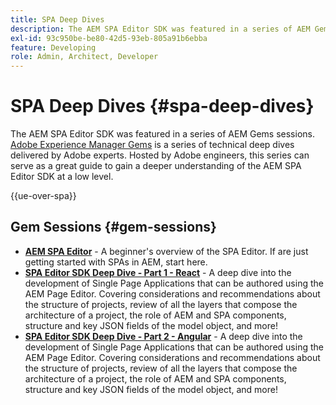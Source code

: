 ```yaml
---
title: SPA Deep Dives
description: The AEM SPA Editor SDK was featured in a series of AEM Gems sessions. Hosted by Adobe engineers, this series can serve as a great guide to gain a deeper understanding of the AEM SPA Editor SDK at a low level, hosted by Adobe engineers.
exl-id: 93c950be-be80-42d5-93eb-805a91b6ebba
feature: Developing
role: Admin, Architect, Developer
---
```

# SPA Deep Dives {#spa-deep-dives}

The AEM SPA Editor SDK was featured in a series of AEM Gems sessions. [Adobe Experience Manager Gems](https://helpx.adobe.com/experience-manager/kt/eseminars/gems/aem-index.html) is a series of technical deep dives delivered by Adobe experts. Hosted by Adobe engineers, this series can serve as a great guide to gain a deeper understanding of the AEM SPA Editor SDK at a low level.

{{ue-over-spa}}

## Gem Sessions {#gem-sessions}

* **[AEM SPA Editor](https://helpx.adobe.com/experience-manager/kt/eseminars/gems/aem-spa-editor.html)** - A beginner's overview of the SPA Editor. If are just getting started with SPAs in AEM, start here.
* **[SPA Editor SDK Deep Dive - Part 1 - React](https://helpx.adobe.com/experience-manager/kt/eseminars/gems/SPA-Editor-SDK-Deep-Dive-React.html)** - A deep dive into the development of Single Page Applications that can be authored using the AEM Page Editor. Covering considerations and recommendations about the structure of projects, review of all the layers that compose the architecture of a project, the role of AEM and SPA components, structure and key JSON fields of the model object, and more!
* **[SPA Editor SDK Deep Dive - Part 2 - Angular](https://helpx.adobe.com/experience-manager/kt/eseminars/gems/SPA-Editor-SDK-Deep-Dive-Angular.html)** - A deep dive into the development of Single Page Applications that can be authored using the AEM Page Editor. Covering considerations and recommendations about the structure of projects, review of all the layers that compose the architecture of a project, the role of AEM and SPA components, structure and key JSON fields of the model object, and more!
